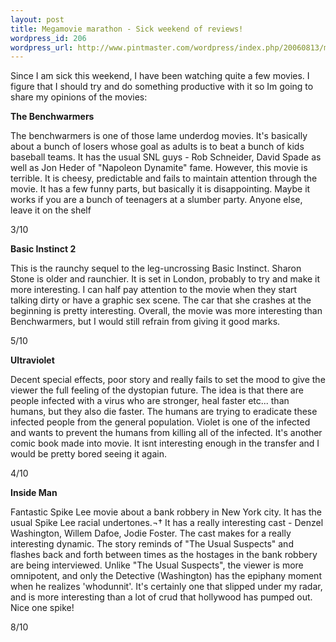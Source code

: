 ```yaml
--- 
layout: post
title: Megamovie marathon - Sick weekend of reviews!
wordpress_id: 206
wordpress_url: http://www.pintmaster.com/wordpress/index.php/20060813/megamovie-marathon-sick-weekend-of-reviews/
---
```

Since I am sick this weekend, I have been watching quite a few movies. I figure that I should try and do something productive with it so Im going to share my opinions of the movies:

<strong>The Benchwarmers</strong>

The benchwarmers is one of those lame underdog movies. It's basically about a bunch of losers whose goal as adults is to beat a bunch of kids baseball teams. It has the usual SNL guys - Rob Schneider, David Spade as well as Jon Heder of "Napoleon Dynamite" fame. However, this movie is terrible. It is cheesy, predictable and fails to maintain attention through the movie. It has a few funny parts, but basically it is disappointing. Maybe it works if you are a bunch of teenagers at a slumber party. Anyone else, leave it on the shelf

3/10

<strong>Basic Instinct 2</strong>

This is the raunchy sequel to the leg-uncrossing Basic Instinct. Sharon Stone is older and raunchier. It is set in London, probably to try and make it more interesting. I can half pay attention to the movie when they start talking dirty or have a graphic sex scene. The car that she crashes at the beginning is pretty interesting. Overall, the movie was more interesting than Benchwarmers, but I would still refrain from giving it good marks.

5/10

<strong>Ultraviolet</strong>

Decent special effects, poor story and really fails to set the mood to give the viewer the full feeling of the dystopian future. The idea is that there are people infected with a virus who are stronger, heal faster etc... than humans, but they also die faster. The humans are trying to eradicate these infected people from the general population. Violet is one of the infected and wants to prevent the humans from killing all of the infected. It's another comic book made into movie. It isnt interesting enough in the transfer and I would be pretty bored seeing it again.

4/10

<strong>Inside Man</strong>

Fantastic Spike Lee movie about a bank robbery in New York city. It has the usual Spike Lee racial undertones.¬† It has a really interesting cast - Denzel Washington, Willem Dafoe, Jodie Foster. The cast makes for a really interesting dynamic. The story reminds of "The Usual Suspects" and flashes back and forth between times as the hostages in the bank robbery are being interviewed. Unlike "The Usual Suspects", the viewer is more omnipotent, and only the Detective (Washington) has the epiphany moment when he realizes 'whodunnit'. It's certainly one that slipped under my radar, and is more interesting than a lot of crud that hollywood has pumped out. Nice one spike!

8/10
